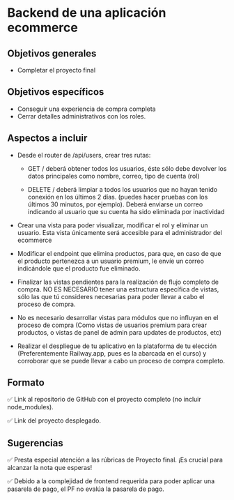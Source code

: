 # Backend de una aplicación ecommerce

## Objetivos generales

- Completar el proyecto final 

## Objetivos específicos

- Conseguir una experiencia de compra completa
- Cerrar detalles administrativos con los roles.


## Aspectos a incluir

- Desde el router de /api/users, crear tres rutas:
  - GET  /  deberá obtener todos los usuarios, éste sólo debe devolver los datos principales como nombre, correo, tipo de cuenta (rol)

  - DELETE / deberá limpiar a todos los usuarios que no hayan tenido conexión en los últimos 2 días. (puedes hacer pruebas con los últimos 30 minutos, por ejemplo). Deberá enviarse un correo indicando al usuario que su cuenta ha sido eliminada por inactividad

- Crear una vista para poder visualizar, modificar el rol y eliminar un usuario. Esta vista únicamente será accesible para el administrador del ecommerce

- Modificar el endpoint que elimina productos, para que, en caso de que el producto pertenezca a un usuario premium, le envíe un correo indicándole que el producto fue eliminado.

- Finalizar las vistas pendientes para la realización de flujo completo de compra. NO ES NECESARIO tener una estructura específica de vistas, sólo las que tú consideres necesarias para poder llevar a cabo el proceso de compra.

- No es necesario desarrollar vistas para módulos que no influyan en el proceso de compra (Como vistas de usuarios premium para crear productos, o vistas de panel de admin para updates de productos, etc)

- Realizar el despliegue de tu aplicativo en la plataforma de tu elección (Preferentemente Railway.app, pues es la abarcada en el curso) y corroborar que se puede llevar a cabo un proceso de compra completo.

## Formato

✅ Link al repositorio de GitHub con el proyecto completo (no incluir node_modules).

✅ Link del proyecto desplegado.


## Sugerencias

✅ Presta especial atención a las rúbricas de Proyecto final. ¡Es crucial para alcanzar la nota que esperas!

✅ Debido a la complejidad de frontend requerida para poder aplicar una pasarela de pago, el PF no evalúa la pasarela de pago.